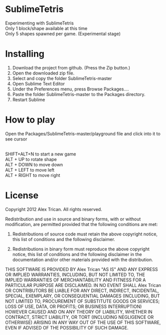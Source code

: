 SublimeTetris
==========================
Experimenting with SublimeTetris<br />
Only 1 block/shape available at this time<br />
Only 5 shapes spawned per game. (Experimental stage)<br /> 

Installing
============
1. Download the project from github. (Press the Zip button.)
2. Open the downloaded zip file.
3. Select and copy the folder SublimeTetris-master
4. Open Sublime Text Editor
5. Under the Preferences menu, press Browse Packages....
6. Paste the folder SublimeTetris-master to the Packages directory.
7. Restart Sublime

How to play
============
Open the Packages/SublimeTetris-master/playground file and click into it to see cursor<br /><br />

SHIFT+ALT+N to start a new game<br />
ALT + UP to rotate shape<br />
ALT + DOWN to move down<br />
ALT + LEFT to move left<br />
ALT + RIGHT to move right<br />

License
=======
Copyright 2012 Alex Trican. All rights reserved.

Redistribution and use in source and binary forms, with or without
modification, are permitted provided that the following conditions are met:

1. Redistributions of source code must retain the above copyright notice, this
   list of conditions and the following disclaimer.

2. Redistributions in binary form must reproduce the above copyright notice,
   this list of conditions and the following disclaimer in the documentation
   and/or other materials provided with the distribution.

THIS SOFTWARE IS PROVIDED BY Alex Trican "AS IS" AND ANY EXPRESS OR IMPLIED
WARRANTIES, INCLUDING, BUT NOT LIMITED TO, THE IMPLIED WARRANTIES OF
MERCHANTABILITY AND FITNESS FOR A PARTICULAR PURPOSE ARE DISCLAIMED. IN NO
EVENT SHALL Alex Trican OR CONTRIBUTORS BE LIABLE FOR ANY DIRECT, INDIRECT,
INCIDENTAL, SPECIAL, EXEMPLARY, OR CONSEQUENTIAL DAMAGES (INCLUDING, BUT NOT
LIMITED TO, PROCUREMENT OF SUBSTITUTE GOODS OR SERVICES; LOSS OF USE, DATA, OR
PROFITS; OR BUSINESS INTERRUPTION) HOWEVER CAUSED AND ON ANY THEORY OF
LIABILITY, WHETHER IN CONTRACT, STRICT LIABILITY, OR TORT (INCLUDING NEGLIGENCE
OR OTHERWISE) ARISING IN ANY WAY OUT OF THE USE OF THIS SOFTWARE, EVEN IF
ADVISED OF THE POSSIBILITY OF SUCH DAMAGE.
